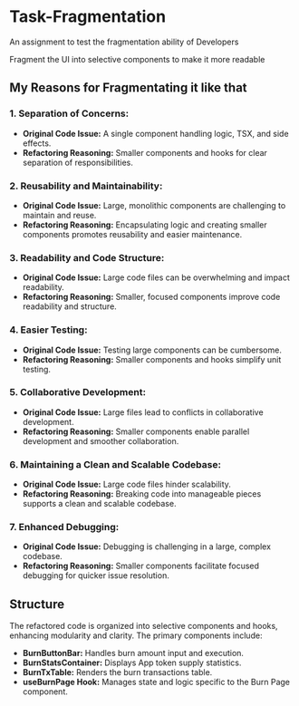 # Task-Fragmentation
An assignment to test the fragmentation ability of Developers

Fragment the UI into selective components to make it more readable

## My Reasons for Fragmentating it like that

### 1. **Separation of Concerns:**
   - **Original Code Issue:** A single component handling logic, TSX, and side effects.
   - **Refactoring Reasoning:** Smaller components and hooks for clear separation of responsibilities.

### 2. **Reusability and Maintainability:**
   - **Original Code Issue:** Large, monolithic components are challenging to maintain and reuse.
   - **Refactoring Reasoning:** Encapsulating logic and creating smaller components promotes reusability and easier maintenance.

### 3. **Readability and Code Structure:**
   - **Original Code Issue:** Large code files can be overwhelming and impact readability.
   - **Refactoring Reasoning:** Smaller, focused components improve code readability and structure.

### 4. **Easier Testing:**
   - **Original Code Issue:** Testing large components can be cumbersome.
   - **Refactoring Reasoning:** Smaller components and hooks simplify unit testing.

### 5. **Collaborative Development:**
   - **Original Code Issue:** Large files lead to conflicts in collaborative development.
   - **Refactoring Reasoning:** Smaller components enable parallel development and smoother collaboration.

### 6. **Maintaining a Clean and Scalable Codebase:**
   - **Original Code Issue:** Large code files hinder scalability.
   - **Refactoring Reasoning:** Breaking code into manageable pieces supports a clean and scalable codebase.

### 7. **Enhanced Debugging:**
   - **Original Code Issue:** Debugging is challenging in a large, complex codebase.
   - **Refactoring Reasoning:** Smaller components facilitate focused debugging for quicker issue resolution.

## Structure

The refactored code is organized into selective components and hooks, enhancing modularity and clarity. The primary components include:

- **BurnButtonBar:** Handles burn amount input and execution.
- **BurnStatsContainer:** Displays App token supply statistics.
- **BurnTxTable:** Renders the burn transactions table.
- **useBurnPage Hook:** Manages state and logic specific to the Burn Page component.
